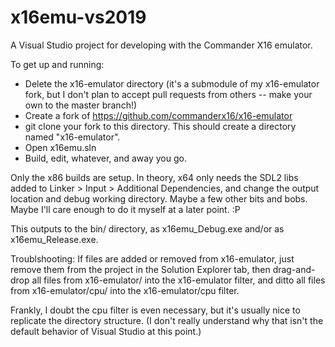 # x16emu-vs2019
A Visual Studio project for developing with the Commander X16 emulator.

To get up and running:
* Delete the x16-emulator directory (it's a submodule of my x16-emulator fork, but I don't plan to accept pull requests from others -- make your own to the master branch!)
* Create a fork of https://github.com/commanderx16/x16-emulator
* git clone your fork to this directory. This should create a directory named "x16-emulator".
* Open x16emu.sln
* Build, edit, whatever, and away you go.

Only the x86 builds are setup. In theory, x64 only needs the SDL2 libs added to Linker > Input > Additional Dependencies, and change the output location and debug working directory. Maybe a few other bits and bobs. Maybe I'll care enough to do it myself at a later point. :P

This outputs to the bin/ directory, as x16emu_Debug.exe and/or as x16emu_Release.exe.

Troublshooting:
If files are added or removed from x16-emulator, just remove them from  the project in the Solution Explorer tab, then drag-and-drop all files from x16-emulator/ into the x16-emulator filter, and ditto all files from x16-emulator/cpu/ into the x16-emulator/cpu filter.

Frankly, I doubt the cpu filter is even necessary, but it's usually nice to replicate the directory structure. (I don't really understand why that isn't the default behavior of Visual Studio at this point.)